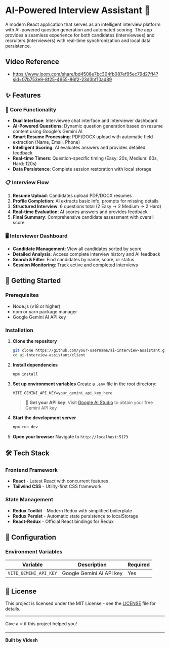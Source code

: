 # AI-Powered Interview Assistant 🤖

A modern React application that serves as an intelligent interview platform with AI-powered question generation and automated scoring. The app provides a seamless experience for both candidates (interviewees) and recruiters (interviewers) with real-time synchronization and local data persistence.

## Video Reference

- https://www.loom.com/share/bd4508e7bc304fb087ef95ec79d27ff4?sid=07b753e9-8f25-4955-86f2-23d3bf10ad89

## ✨ Features

### 🎯 Core Functionality

- **Dual Interface**: Interviewee chat interface and Interviewer dashboard
- **AI-Powered Questions**: Dynamic question generation based on resume content using Google's Gemini AI
- **Smart Resume Processing**: PDF/DOCX upload with automatic field extraction (Name, Email, Phone)
- **Intelligent Scoring**: AI evaluates answers and provides detailed feedback
- **Real-time Timers**: Question-specific timing (Easy: 20s, Medium: 60s, Hard: 120s)
- **Data Persistence**: Complete session restoration with local storage

### 📋 Interview Flow

1. **Resume Upload**: Candidates upload PDF/DOCX resumes
2. **Profile Completion**: AI extracts basic info, prompts for missing details
3. **Structured Interview**: 6 questions total (2 Easy → 2 Medium → 2 Hard)
4. **Real-time Evaluation**: AI scores answers and provides feedback
5. **Final Summary**: Comprehensive candidate assessment with overall score

### 🖥️ Interviewer Dashboard

- **Candidate Management**: View all candidates sorted by score
- **Detailed Analysis**: Access complete interview history and AI feedback
- **Search & Filter**: Find candidates by name, score, or status
- **Session Monitoring**: Track active and completed interviews

## 🚀 Getting Started

### Prerequisites

- Node.js (v18 or higher)
- npm or yarn package manager
- Google Gemini AI API key

### Installation

1. **Clone the repository**

   ```bash
   git clone https://github.com/your-username/ai-interview-assistant.git
   cd ai-interview-assistant/client
   ```

2. **Install dependencies**

   ```bash
   npm install
   ```

3. **Set up environment variables**
   Create a `.env` file in the root directory:

   ```env
   VITE_GEMINI_API_KEY=your_gemini_api_key_here
   ```

   > 🔑 **Get your API key**: Visit [Google AI Studio](https://makersuite.google.com/app/apikey) to obtain your free Gemini API key

4. **Start the development server**

   ```bash
   npm run dev
   ```

5. **Open your browser**
   Navigate to `http://localhost:5173`

## 🛠️ Tech Stack

### Frontend Framework

- **React** - Latest React with concurrent features
- **Tailwind CSS** - Utility-first CSS framework

### State Management

- **Redux Toolkit** - Modern Redux with simplified boilerplate
- **Redux Persist** - Automatic state persistence to localStorage
- **React-Redux** - Official React bindings for Redux

## 🔧 Configuration

### Environment Variables

| Variable              | Description              | Required |
| --------------------- | ------------------------ | -------- |
| `VITE_GEMINI_API_KEY` | Google Gemini AI API key | Yes      |

## 📄 License

This project is licensed under the MIT License - see the [LICENSE](LICENSE) file for details.

---

Give a ⭐️ if this project helped you!

---

**Built by Videsh**

